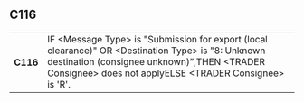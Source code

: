 ## C116
<table>
 <tr>
  <th>
   C116
  </th>
  <td>
   IF &lt;Message Type&gt; is "Submission for export (local clearance)" OR &lt;Destination Type&gt; is "8: Unknown destination (consignee unknown)”,THEN &lt;TRADER Consignee&gt; does not applyELSE &lt;TRADER Consignee&gt; is 'R'.
  </td>
 </tr>
</table>
